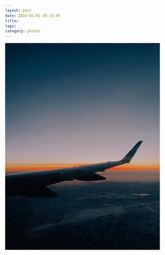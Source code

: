 ```yaml
---
layout: post
date: 2019-01-01 10:15:49
title: 
tags:
category: photos
---
```


![title](/assets/photoblog/sunrise-airplane.jpg)